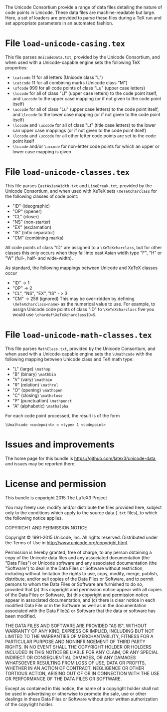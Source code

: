 The Unicode Consortium provide a range of data files detailing
the nature of code points in Unicode. These data files are
machine-readable but large. Here, a set of loaders are provided
to parse these files during a TeX run and set appropriate
parameters in an automated fashion.

File `load-unicode-casing.tex`
==============================

This file parses `UnicodeData.txt`, provided by the Unicode
Consortium, and when used with a Unicode-capable engine sets the
following TeX properties:
- `\catcode` 11 for all letters (Unicode class "L")
- `\catcode` 11 for all combining marks (Unicode class "M")
- `\sfcode` 999 for all code points of class "Lu" (upper case
  letters)
- `\lccode` for all of class "Ll" (upper case letters) to the code
  point itself, and `\uccode` to the upper case mapping (or if
  not given to the code point itself)
- `\uccode` for all of class "Lu" (upper case letters) to the code
  point itself, and `\lccode` to the lower case mapping (or if
  not given to the code point itself)
- `\lccode` and `\uccode` for all of class "Lt" (title case
  letters) to the lower can upper case mappings (or if not given
  to the code point itself)
- `\lccode` and `\uccode` for all other letter code points are
  set to the code point itself
- `\lccode` and/or `\uccode` for non-letter code points for
  which an upper or lower case mapping is given

File `load-unicode-classes.tex`
===============================

This file parses `EastAsianWidth.txt` and `LineBreak.txt`,
provided by the Unicode Consortium, and when used with XeTeX
sets `\XeTeXcharclass` for the following classes of code point:
- "ID" (ideographic)
- "OP" (opener)
- "CL" (closer)
- "NS" (non-starter)
- "EX" (exclamation)
- "IS" (infix separator)
- "CM" (combining marks)

All code points of class "ID" are assigned to a
`\XeTeXcharclass`, but for other classes this only occurs when
they fall into east Asian width type "F", "H" or "W" (full-,
half- and wide-width).

As standard, the following mappings between Unicode and XeTeX classes occur
- "ID" -> 1
- "OP" -> 2
- "CL", "NS", "EX", "IS" - > 3
- "CM" -> 256 (ignored)
This may be over-ridden by defining `\XeTeXcharclass<name>` as
the numerical value to use. For example, to assign Unicode code
points of class "ID" to `\XeTeXcharclass` five you would use
`\chardef\XeTeXcharclassID=5`.

File `load-unicode-math-classes.tex`
====================================

This file parses `MathClass.txt`, provided by the Unicode
Consortium, and when used with a Unicode-capable engine sets the
`\Umathcode` with the following mapping between Unicode class
and TeX math type:
- "L" (large)       `\mathop`
- "B" (binary)      `\mathbin`
- "V" (vary)        `\mathbin`
- "R" (relation)    `\mathrel`
- "O" (opening)     `\mathopen`
- "C" (closing)     `\mathclose`
- "P" (punctuation) `\mathpunct`
- "A" (alphabetic)  `\mathalpha`

For each code point processed, the result is of the form

    \Umathcode <codepoint> = <type> 1 <codepoint>

Issues and improvements
=======================

The home page for this bundle is
https://github.com/latex3/unicode-data, and issues may be
reported there.

License and permission
======================

This bundle is copyright 2015 The LaTeX3 Project

You may freely use, modify and/or distribute the files provided
here, subject only to the conditions which apply to the source
data (`.txt` files), to which the following notice applies.

COPYRIGHT AND PERMISSION NOTICE

Copyright © 1991-2015 Unicode, Inc. All rights reserved.
Distributed under the Terms of Use in 
http://www.unicode.org/copyright.html.

Permission is hereby granted, free of charge, to any person
obtaining a copy of the Unicode data files and any associated
documentation (the "Data Files") or Unicode software and any
associated documentation (the "Software") to deal in the Data
Files or Software without restriction, including without
limitation the rights to use, copy, modify, merge, publish,
distribute, and/or sell copies of the Data Files or Software,
and to permit persons to whom the Data Files or Software are
furnished to do so, provided that
(a) this copyright and permission notice appear with all copies
of the Data Files or Software,
(b) this copyright and permission notice appear in associated
documentation, and
(c) there is clear notice in each modified Data File or in the
Software as well as in the documentation associated with the
Data File(s) or Software that the data or software has been
modified.

THE DATA FILES AND SOFTWARE ARE PROVIDED "AS IS", WITHOUT
WARRANTY OF ANY KIND, EXPRESS OR IMPLIED, INCLUDING BUT NOT
LIMITED TO THE WARRANTIES OF MERCHANTABILITY, FITNESS FOR A
PARTICULAR PURPOSE AND NONINFRINGEMENT OF THIRD PARTY RIGHTS. IN
NO EVENT SHALL THE COPYRIGHT HOLDER OR HOLDERS INCLUDED IN THIS
NOTICE BE LIABLE FOR ANY CLAIM, OR ANY SPECIAL INDIRECT OR
CONSEQUENTIAL DAMAGES, OR ANY DAMAGES WHATSOEVER RESULTING FROM
LOSS OF USE, DATA OR PROFITS, WHETHER IN AN ACTION OF CONTRACT,
NEGLIGENCE OR OTHER TORTIOUS ACTION, ARISING OUT OF OR IN
CONNECTION WITH THE USE OR PERFORMANCE OF THE DATA FILES OR
SOFTWARE.

Except as contained in this notice, the name of a copyright
holder shall not be used in advertising or otherwise to promote
the sale, use or other dealings in these Data Files or Software
without prior written authorization of the copyright holder.
